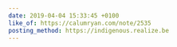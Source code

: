 ```yaml
---
date: 2019-04-04 15:33:45 +0100
like_of: https://calumryan.com/note/2535
posting_method: https://indigenous.realize.be
---
```


